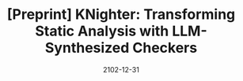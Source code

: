 ---
title: "[Preprint] KNighter: Transforming Static Analysis with LLM-Synthesized Checkers"
collection: publications
excerpt: '<u><b>Chenyuan Yang</b></u>, Zijie Zhao, Zichen Xie, Haoyu Li, Lingming Zhang'
time: 'Mar 2025'
date: 2102-12-31
paperurl: '/files/Preprint-KNighter.pdf'
short: 'Preprint'
codeurl: 'https://github.com/ise-uiuc/KNighter'
selected: true
---